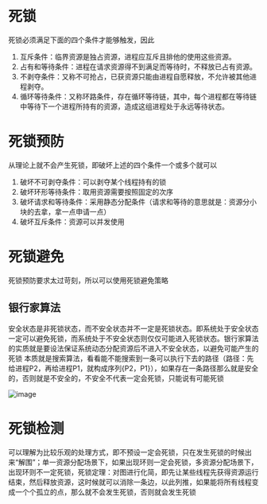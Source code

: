 # 死锁
死锁必须满足下面的四个条件才能够触发，因此
1.	互斥条件：临界资源是独占资源，进程应互斥且排他的使用这些资源。
2.	占有和等待条件：进程在请求资源得不到满足而等待时，不释放已占有资源。
3.	不剥夺条件：又称不可抢占，已获资源只能由进程自愿释放，不允许被其他进程剥夺。
4.	循环等待条件：又称环路条件，存在循环等待链，其中，每个进程都在等待链中等待下一个进程所持有的资源，造成这组进程处于永远等待状态。

# 死锁预防
从理论上就不会产生死锁，即破坏上述的四个条件一个或多个就可以
1.	破坏不可剥夺条件：可以剥夺某个线程持有的锁
2.	破坏环形等待条件：取用资源需要按照固定的次序
3.	破坏请求和等待条件：采用静态分配条件（请求和等待的意思就是：资源分小块的去拿，拿一点申请一点）
4.	破坏互斥条件：资源可以并发使用


# 死锁避免
死锁预防要求太过苛刻，所以可以使用死锁避免策略
## 银行家算法
安全状态是非死锁状态，而不安全状态并不一定是死锁状态。即系统处于安全状态一定可以避免死锁，而系统处于不安全状态则仅仅可能进入死锁状态。银行家算法的实质就是要设法保证系统动态分配资源后不进入不安全状态，以避免可能产生的死锁
本质就是搜索算法，看看能不能搜索到一条可以执行下去的路径（路径：先给进程P2，再给进程P1，就构成序列{P2，P1}），如果存在一条路径那么就是安全的，否则就是不安全的，不安全不代表一定会死锁，只能说有可能死锁

![image](https://user-images.githubusercontent.com/56379080/184302211-cda2b93e-d019-4f3c-8c6e-798d7a1b1bbe.png)


# 死锁检测
可以理解为比较乐观的处理方式，即不预设一定会死锁，只在发生死锁的时候出来“解围”；单一资源分配场景下，如果出现环则一定会死锁，多资源分配场景下，出现环则不一定死锁，死锁定理：对图进行化简，即先让某些线程先获得资源运行结束，然后释放资源，这时候就可以消除一条边，以此列推，如果能将所有线程变成一个个孤立的点，那么就不会发生死锁，否则就会发生死锁










